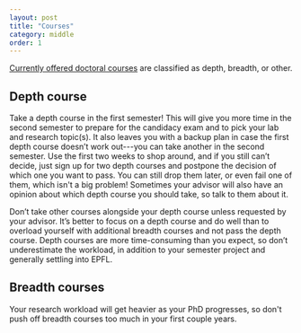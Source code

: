 ```yaml
---
layout: post
title: "Courses"
category: middle
order: 1
---
```


[Currently offered doctoral courses](https://www.epfl.ch/education/phd/edic-computer-and-communication-sciences/edic-computer-and-communication-sciences/edic-course-book/) are classified as depth, breadth, or other.

## Depth course
Take a depth course in the first semester!
This will give you more time in the second semester to prepare for the candidacy exam and to pick your lab and research topic(s).
It also leaves you with a backup plan in case the first depth course doesn’t work out---you can take another in the second semester.
Use the first two weeks to shop around, and if you still can’t decide, just sign up for two depth courses and postpone the decision of which one you want to pass.
You can still drop them later, or even fail one of them, which isn't a big problem!
Sometimes your advisor will also have an opinion about which depth course you should take, so talk to them about it.

Don’t take other courses alongside your depth course unless requested by your advisor.
It’s better to focus on a depth course and do well than to overload yourself with additional breadth courses and not pass the depth course.
Depth courses are more time-consuming than you expect, so don’t underestimate the workload, in addition to your semester project and generally settling into EPFL.

## Breadth courses

Your research workload will get heavier as your PhD progresses, so don't push off breadth courses too much in your first couple years.
